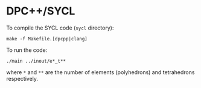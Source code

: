 # DPC++/SYCL

To compile the SYCL code (`sycl` directory):

```
make -f Makefile.[dpcpp|clang]
```

To run the code:

```
./main ../inout/e*_t**
```

where `*` and `**` are the number of elements (polyhedrons) and tetrahedrons respectively.
